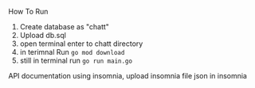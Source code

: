 How To Run

1. Create database as "chatt"
2. Upload db.sql
3. open terminal enter to chatt directory 
4. in terimnal Run `go mod download`
5. still in terminal run `go run main.go`

API documentation using insomnia, upload insomnia file json in insomnia